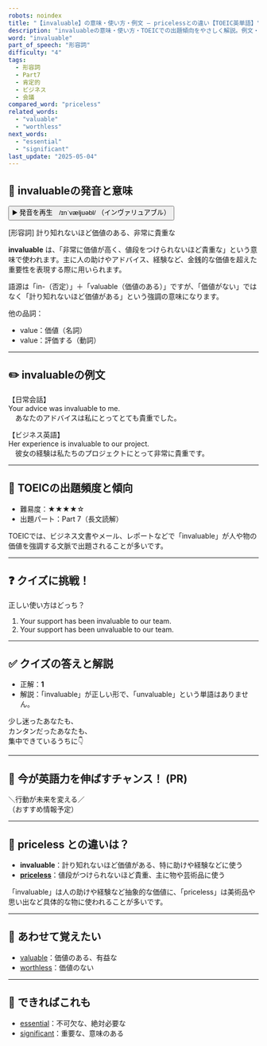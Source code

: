 ```yaml
---
robots: noindex
title: "【invaluable】の意味・使い方・例文 ― pricelessとの違い【TOEIC英単語】"
description: "invaluableの意味・使い方・TOEICでの出題傾向をやさしく解説。例文・クイズ付きでpricelessとの違いもわかりやすく学べます。"
word: "invaluable"
part_of_speech: "形容詞"
difficulty: "4"
tags:
  - 形容詞
  - Part7
  - 肯定的
  - ビジネス
  - 会議
compared_word: "priceless"
related_words:
  - "valuable"
  - "worthless"
next_words:
  - "essential"
  - "significant"
last_update: "2025-05-04"
---
```


## 🔰 invaluableの発音と意味

<button class="play-audio" onclick="playTTS('invaluable')">
  <span class="play-audio-main">
    ▶️ 発音を再生　/ɪnˈvæljuəbl/
  </span>
  <span class="play-audio-sub">
    （インヴァリュアブル）
  </span>
</button>

[形容詞] 計り知れないほど価値のある、非常に貴重な

**invaluable** は、「非常に価値が高く、値段をつけられないほど貴重な」という意味で使われます。主に人の助けやアドバイス、経験など、金銭的な価値を超えた重要性を表現する際に用いられます。

語源は「in-（否定）」＋「valuable（価値のある）」ですが、「価値がない」ではなく「計り知れないほど価値がある」という強調の意味になります。

他の品詞：  
- value：価値（名詞）
- value：評価する（動詞）

---

## ✏️ invaluableの例文

【日常会話】  
Your advice was invaluable to me.  
　あなたのアドバイスは私にとってとても貴重でした。

【ビジネス英語】  
Her experience is invaluable to our project.  
　彼女の経験は私たちのプロジェクトにとって非常に貴重です。

---

## 🎯 TOEICの出題頻度と傾向

- 難易度：★★★★☆
- 出題パート：Part 7（長文読解）

TOEICでは、ビジネス文書やメール、レポートなどで「invaluable」が人や物の価値を強調する文脈で出題されることが多いです。

---

## ❓ クイズに挑戦！

正しい使い方はどっち？

1. Your support has been invaluable to our team.  
2. Your support has been unvaluable to our team.

---

## ✅ クイズの答えと解説

- 正解：**1**
- 解説：「invaluable」が正しい形で、「unvaluable」という単語はありません。

少し迷ったあなたも、  
カンタンだったあなたも、  
集中できているうちに👇️

---

## 🚀 今が英語力を伸ばすチャンス！ (PR)

<div class="info-center">
＼行動が未来を変える／<br>  
（おすすめ情報予定）
</div>

---

## 🤔  priceless との違いは？

- **invaluable**：計り知れないほど価値がある、特に助けや経験などに使う
- **[priceless](/word/priceless)**：値段がつけられないほど貴重、主に物や芸術品に使う

「invaluable」は人の助けや経験など抽象的な価値に、「priceless」は美術品や思い出など具体的な物に使われることが多いです。

---

## 🧩 あわせて覚えたい

- [valuable](/word/valuable)：価値のある、有益な
- [worthless](/word/worthless)：価値のない

---

## 📖 できればこれも

- [essential](/word/essential)：不可欠な、絶対必要な
- [significant](/word/significant)：重要な、意味のある

<!-- cvid: aid38_bid14 -->
